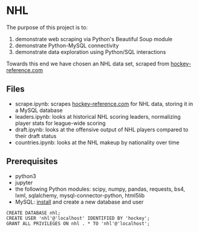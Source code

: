 # NHL

The purpose of this project is to:

1. demonstrate web scraping via Python's Beautiful Soup module
2. demonstrate Python-MySQL connectivity
3. demonstrate data exploration using Python/SQL interactions

Towards this end we have chosen an NHL data set, scraped from [hockey-reference.com](http://hockey-reference.com)

## Files

- scrape.ipynb: scrapes [hockey-reference.com](http://hockey-reference.com) for NHL data, storing it in a MySQL database
- leaders.ipynb: looks at historical NHL scoring leaders, normalizing player stats for league-wide scoring 
- draft.ipynb: looks at the offensive output of NHL players compared to their draft status
- countries.ipynb: looks at the NHL makeup by nationality over time

## Prerequisites

- python3
- jupyter
- the following Python modules: scipy, numpy, pandas, requests, bs4, lxml, sqlalchemy, mysql-connector-python, html5lib
- MySQL: [install](https://dev.mysql.com/doc/mysql-installation-excerpt/5.7/en/) and create a new database and user
```
CREATE DATABASE nhl;
CREATE USER 'nhl'@'localhost' IDENTIFIED BY 'hockey';
GRANT ALL PRIVILEGES ON nhl . * TO 'nhl'@'localhost';
```
